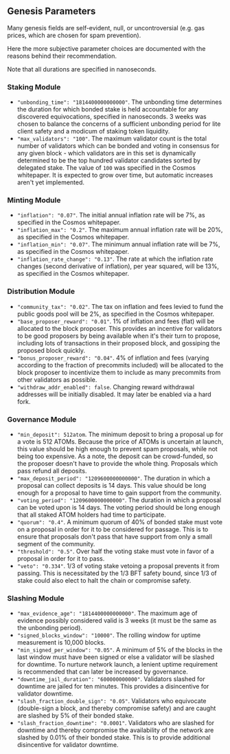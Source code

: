 ## Genesis Parameters

Many genesis fields are self-evident, null, or uncontroversial (e.g. gas prices, which are chosen for spam prevention).

Here the more subjective parameter choices are documented with the reasons behind their recommendation.

Note that all durations are specified in nanoseconds.

### Staking Module

- `"unbonding_time": "1814400000000000"`. The unbonding time determines the duration for which bonded stake is
  held accountable for any discovered equivocations, specified in nanoseconds. 3 weeks was chosen to balance
  the concerns of a sufficient unbonding period for lite client safety and a modicum of staking token liquidity.
- `"max_validators": "100"`. The maximum validator count is the total number of validators which can be bonded
  and voting in consensus for any given block - which validators are in this set is dynamically determined
  to be the top hundred validator candidates sorted by delegated stake. The value of `100` was specified in the Cosmos whitepaper.
  It is expected to grow over time, but automatic increases aren't yet
  implemented.

### Minting Module

- `"inflation": "0.07"`. The initial annual inflation rate will be 7%, as specified in the Cosmos whitepaper.
- `"inflation_max": "0.2"`. The maximum annual inflation rate will be 20%, as specified in the Cosmos whitepaper.
- `"inflation_min": "0.07"`. The minimum annual inflation rate will be 7%, as specified in the Cosmos whitepaper.
- `"inflation_rate_change": "0.13"`. The rate at which the inflation rate changes (second derivative of inflation),
  per year squared, will be 13%, as specified in the Cosmos whitepaper.

### Distribution Module

- `"community_tax": "0.02"`. The tax on inflation and fees levied to fund the public goods pool will be 2%,
  as specified in the Cosmos whitepaper.
- `"base_proposer_reward": "0.01"`. 1% of inflation and fees (flat) will be allocated to the block proposer. This provides an incentive for 
    validators to be good proposers by being available when it's their turn to propose, including lots of transactions in their proposed block, and
    gossiping the proposed block quickly.
- `"bonus_proposer_reward": "0.04"`. 4% of inflation and fees (varying according to the fraction of precommits included)
  will be allocated to the block proposer to incentivize them to include as many
  precommits from other validators as possible.
- `"withdraw_addr_enabled": false`. Changing reward withdrawal addresses will be initially disabled. It may later be enabled via a hard fork.

### Governance Module

- `"min_deposit": 512atom`. The minimum deposit to bring a proposal up for a vote is 512 ATOMs. Because the price of ATOMs is uncertain at launch, this value should be high enough to prevent spam proposals, while not being too expensive. As a note, the deposit can be crowd-funded, so the proposer doesn't have to provide the whole thing. Proposals which pass refund all deposits.
- `"max_deposit_period": "1209600000000000"`. The duration in which a proposal can collect deposits is 14 days. This value should be long enough for a proposal to have time to gain support from the community.
- `"voting_period": "1209600000000000"`. The duration in which a proposal can be voted upon is 14 days. The voting period should be long enough that all staked ATOM holders had time to participate.
- `"quorum": "0.4"`. A minimum quorum of 40% of bonded stake must vote on a proposal in order for it to be considered for passage. This is to ensure that proposals don't pass that have support from only a small segment of the community.
- `"threshold": "0.5"`. Over half the voting stake must vote in favor of a proposal in order for it to pass.
- `"veto": "0.334"`. 1/3 of voting stake vetoing a proposal prevents it from passing. This is necessitated by the 1/3 BFT safety bound,
  since 1/3 of stake could also elect to halt the chain or compromise safety.

### Slashing Module

- `"max_evidence_age": "1814400000000000"`. The maximum age of evidence possibly considered valid is 3 weeks
  (it must be the same as the unbonding period).
- `"signed_blocks_window": "10000"`. The rolling window for uptime measurement is 10,000 blocks.
- `"min_signed_per_window": "0.05"`. A minimum of 5% of the blocks in the last window must have been signed or
  else a validator will be slashed for downtime. To nurture network launch, a lenient uptime requirement is recommended that can later be increased by governance.
- `"downtime_jail_duration": "600000000000"`. Validators slashed for downtime are jailed for ten minutes. This provides a disincentive for validator downtime.
- `"slash_fraction_double_sign": "0.05"`. Validators who equivocate (double-sign a block, and thereby compromise safety)
  and are caught are slashed by 5% of their bonded stake.
- `"slash_fraction_downtime": "0.0001"`. Validators who are slashed for downtime and thereby compromise the availability
  of the network are slashed by 0.01% of their bonded stake. This is to provide additional disincentive for validator downtime.
